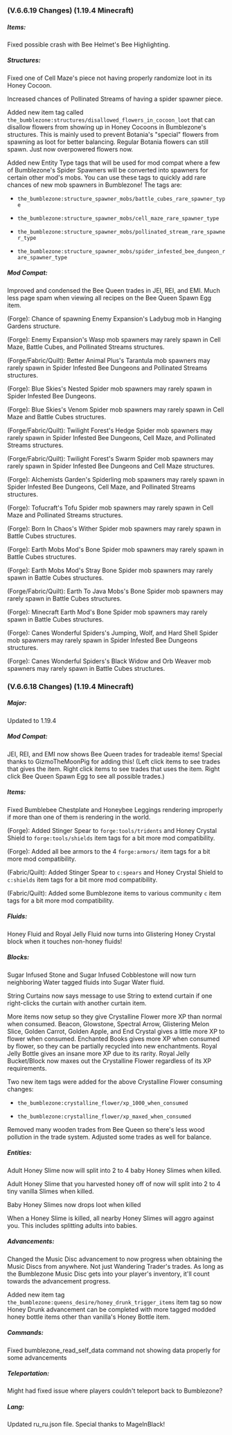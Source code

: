 ### **(V.6.6.19 Changes) (1.19.4 Minecraft)**

##### Items:
Fixed possible crash with Bee Helmet's Bee Highlighting.

##### Structures:
Fixed one of Cell Maze's piece not having properly randomize loot in its Honey Cocoon.

Increased chances of Pollinated Streams of having a spider spawner piece.

Added new item tag called `the_bumblezone:structures/disallowed_flowers_in_cocoon_loot` that can disallow flowers from showing
 up in Honey Cocoons in Bumblezone's structures. This is mainly used to prevent Botania's "special" flowers from
 spawning as loot for better balancing. Regular Botania flowers can still spawn. Just now overpowered flowers now.

Added new Entity Type tags that will be used for mod compat where a few of Bumblezone's Spider Spawners will be 
 converted into spawners for certain other mod's mobs. You can use these tags to quickly add rare chances of new 
 mob spawners in Bumblezone! The tags are:

- `the_bumblezone:structure_spawner_mobs/battle_cubes_rare_spawner_type`

- `the_bumblezone:structure_spawner_mobs/cell_maze_rare_spawner_type`

- `the_bumblezone:structure_spawner_mobs/pollinated_stream_rare_spawner_type`

- `the_bumblezone:structure_spawner_mobs/spider_infested_bee_dungeon_rare_spawner_type`

##### Mod Compat:
Improved and condensed the Bee Queen trades in JEI, REI, and EMI. Much less page spam when viewing all recipes on the Bee Queen Spawn Egg item.

(Forge): Chance of spawning Enemy Expansion's Ladybug mob in Hanging Gardens structure.

(Forge): Enemy Expansion's Wasp mob spawners may rarely spawn in Cell Maze, Battle Cubes, and Pollinated Streams structures.

(Forge/Fabric/Quilt): Better Animal Plus's Tarantula mob spawners may rarely spawn in Spider Infested Bee Dungeons and Pollinated Streams structures.

(Forge): Blue Skies's Nested Spider mob spawners may rarely spawn in Spider Infested Bee Dungeons.

(Forge): Blue Skies's Venom Spider mob spawners may rarely spawn in Cell Maze and Battle Cubes structures.

(Forge/Fabric/Quilt): Twilight Forest's Hedge Spider mob spawners may rarely spawn in Spider Infested Bee Dungeons, Cell Maze, and Pollinated Streams structures.

(Forge/Fabric/Quilt): Twilight Forest's Swarm Spider mob spawners may rarely spawn in Spider Infested Bee Dungeons and Cell Maze structures.

(Forge): Alchemists Garden's Spiderling mob spawners may rarely spawn in Spider Infested Bee Dungeons, Cell Maze, and Pollinated Streams structures.

(Forge): Tofucraft's Tofu Spider mob spawners may rarely spawn in Cell Maze and Pollinated Streams structures.

(Forge): Born In Chaos's Wither Spider mob spawners may rarely spawn in Battle Cubes structures.

(Forge): Earth Mobs Mod's Bone Spider mob spawners may rarely spawn in Battle Cubes structures.

(Forge): Earth Mobs Mod's Stray Bone Spider mob spawners may rarely spawn in Battle Cubes structures.

(Forge/Fabric/Quilt): Earth To Java Mobs's Bone Spider mob spawners may rarely spawn in Battle Cubes structures.

(Forge): Minecraft Earth Mod's Bone Spider mob spawners may rarely spawn in Battle Cubes structures.

(Forge): Canes Wonderful Spiders's Jumping, Wolf, and Hard Shell Spider mob spawners may rarely spawn in Spider Infested Bee Dungeons structures.

(Forge): Canes Wonderful Spiders's Black Widow and Orb Weaver mob spawners may rarely spawn in Battle Cubes structures.


### **(V.6.6.18 Changes) (1.19.4 Minecraft)**

##### Major:
Updated to 1.19.4

##### Mod Compat:
JEI, REI, and EMI now shows Bee Queen trades for tradeable items! Special thanks to GizmoTheMoonPig for adding this!
 (Left click items to see trades that gives the item. Right click items to see trades that uses the item. Right click Bee Queen Spawn Egg to see all possible trades.)

##### Items:
Fixed Bumblebee Chestplate and Honeybee Leggings rendering improperly if more than one of them is rendering in the world.

(Forge): Added Stinger Spear to `forge:tools/tridents` and Honey Crystal Shield to `forge:tools/shields` item tags for a bit more mod compatibility.

(Forge): Added all bee armors to the 4 `forge:armors/` item tags for a bit more mod compatibility.

(Fabric/Quilt): Added Stinger Spear to `c:spears` and Honey Crystal Shield to `c:shields` item tags for a bit more mod compatibility.

(Fabric/Quilt): Added some Bumblezone items to various community `c` item tags for a bit more mod compatibility.

##### Fluids:
Honey Fluid and Royal Jelly Fluid now turns into Glistering Honey Crystal block when it touches non-honey fluids!

##### Blocks:
Sugar Infused Stone and Sugar Infused Cobblestone will now turn neighboring Water tagged fluids into Sugar Water fluid.

String Curtains now says message to use String to extend curtain if one right-clicks the curtain with another curtain item.

More items now setup so they give Crystalline Flower more XP than normal when consumed.
 Beacon, Glowstone, Spectral Arrow, Glistering Melon Slice, Golden Carrot, Golden Apple, and End Crystal gives a little more XP to flower when consumed.
 Enchanted Books gives more XP when consumed by flower, so they can be partially recycled into new enchantments.
 Royal Jelly Bottle gives an insane more XP due to its rarity.
 Royal Jelly Bucket/Block now maxes out the Crystalline Flower regardless of its XP requirements.

Two new item tags were added for the above Crystalline Flower consuming changes:

- `the_bumblezone:crystalline_flower/xp_1000_when_consumed`

- `the_bumblezone:crystalline_flower/xp_maxed_when_consumed`

Removed many wooden trades from Bee Queen so there's less wood pollution in the trade system. Adjusted some trades as well for balance.

##### Entities:
Adult Honey Slime now will split into 2 to 4 baby Honey Slimes when killed.

Adult Honey Slime that you harvested honey off of now will split into 2 to 4 tiny vanilla Slimes when killed.

Baby Honey Slimes now drops loot when killed

When a Honey Slime is killed, all nearby Honey Slimes will aggro against you. This includes splitting adults into babies.

##### Advancements:
Changed the Music Disc advancement to now progress when obtaining the Music Discs from anywhere. Not just Wandering Trader's trades.
 As long as the Bumblezone Music Disc gets into your player's inventory, it'll count towards the advancement progress.

Added new item tag `the_bumblezone:queens_desire/honey_drunk_trigger_items` item tag so now Honey Drunk advancement 
 can be completed with more tagged modded honey bottle items other than vanilla's Honey Bottle item.

##### Commands:
Fixed bumblezone_read_self_data command not showing data properly for some advancements

##### Teleportation:
Might had fixed issue where players couldn't teleport back to Bumblezone?

##### Lang:
Updated ru_ru.json file. Special thanks to MageInBlack!